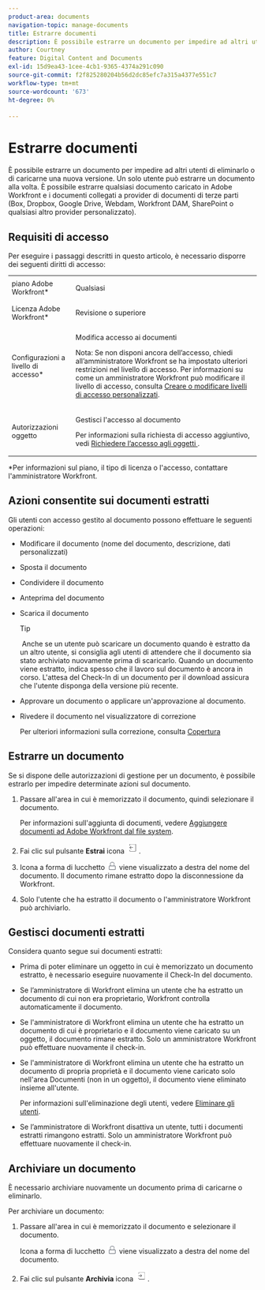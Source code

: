 ```yaml
---
product-area: documents
navigation-topic: manage-documents
title: Estrarre documenti
description: È possibile estrarre un documento per impedire ad altri utenti di eliminarlo o di caricarne una nuova versione. Un solo utente può estrarre un documento alla volta. È possibile estrarre qualsiasi documento caricato in Adobe Workfront e i documenti collegati a provider di documenti di terze parti (Box, Dropbox, Google Drive, Webdam, Workfront DAM, SharePoint o qualsiasi altro provider personalizzato).
author: Courtney
feature: Digital Content and Documents
exl-id: 15d9ea43-1cee-4cb1-9365-4374a291c090
source-git-commit: f2f825280204b56d2dc85efc7a315a4377e551c7
workflow-type: tm+mt
source-wordcount: '673'
ht-degree: 0%

---
```


# Estrarre documenti

È possibile estrarre un documento per impedire ad altri utenti di eliminarlo o di caricarne una nuova versione. Un solo utente può estrarre un documento alla volta. È possibile estrarre qualsiasi documento caricato in Adobe Workfront e i documenti collegati a provider di documenti di terze parti (Box, Dropbox, Google Drive, Webdam, Workfront DAM, SharePoint o qualsiasi altro provider personalizzato). 

## Requisiti di accesso

Per eseguire i passaggi descritti in questo articolo, è necessario disporre dei seguenti diritti di accesso:

<table style="table-layout:auto"> 
 <col> 
 <col> 
 <tbody> 
  <tr> 
   <td role="rowheader">piano Adobe Workfront*</td> 
   <td> <p>Qualsiasi</p> </td> 
  </tr> 
  <tr> 
   <td role="rowheader">Licenza Adobe Workfront*</td> 
   <td> <p>Revisione o superiore</p> </td> 
  </tr> 
  <tr> 
   <td role="rowheader">Configurazioni a livello di accesso*</td> 
   <td> <p>Modifica accesso ai documenti</p> <p>Nota: Se non disponi ancora dell’accesso, chiedi all’amministratore Workfront se ha impostato ulteriori restrizioni nel livello di accesso. Per informazioni su come un amministratore Workfront può modificare il livello di accesso, consulta <a href="../../administration-and-setup/add-users/configure-and-grant-access/create-modify-access-levels.md" class="MCXref xref">Creare o modificare livelli di accesso personalizzati</a>.</p> </td> 
  </tr> 
  <tr> 
   <td role="rowheader">Autorizzazioni oggetto</td> 
   <td> <p>Gestisci l'accesso al documento</p> <p>Per informazioni sulla richiesta di accesso aggiuntivo, vedi <a href="../../workfront-basics/grant-and-request-access-to-objects/request-access.md" class="MCXref xref">Richiedere l’accesso agli oggetti </a>.</p> </td> 
  </tr> 
 </tbody> 
</table>

&#42;Per informazioni sul piano, il tipo di licenza o l&#39;accesso, contattare l&#39;amministratore Workfront.

## Azioni consentite sui documenti estratti

Gli utenti con accesso gestito al documento possono effettuare le seguenti operazioni:

* Modificare il documento (nome del documento, descrizione, dati personalizzati)
* Sposta il documento
* Condividere il documento
* Anteprima del documento
* Scarica il documento

   >[!TIP]
   >
   > Anche se un utente può scaricare un documento quando è estratto da un altro utente, si consiglia agli utenti di attendere che il documento sia stato archiviato nuovamente prima di scaricarlo. Quando un documento viene estratto, indica spesso che il lavoro sul documento è ancora in corso. L&#39;attesa del Check-In di un documento per il download assicura che l&#39;utente disponga della versione più recente.

* Approvare un documento o applicare un&#39;approvazione al documento.
* Rivedere il documento nel visualizzatore di correzione

   Per ulteriori informazioni sulla correzione, consulta [Copertura](../../review-and-approve-work/proofing/proofing.md)

## Estrarre un documento

Se si dispone delle autorizzazioni di gestione per un documento, è possibile estrarlo per impedire determinate azioni sul documento. 

1. Passare all&#39;area in cui è memorizzato il documento, quindi selezionare il documento. 

   Per informazioni sull&#39;aggiunta di documenti, vedere [Aggiungere documenti ad Adobe Workfront dal file system](../../documents/adding-documents-to-workfront/add-documents-from-file-system.md).

1. Fai clic sul pulsante **Estrai** icona ![](assets/check-out-25x23.png).

1. Icona a forma di lucchetto ![](assets/lock-icon-locked-qs.png) viene visualizzato a destra del nome del documento. Il documento rimane estratto dopo la disconnessione da Workfront.
1. Solo l&#39;utente che ha estratto il documento o l&#39;amministratore Workfront può archiviarlo.

## Gestisci documenti estratti

Considera quanto segue sui documenti estratti:

* Prima di poter eliminare un oggetto in cui è memorizzato un documento estratto, è necessario eseguire nuovamente il Check-In del documento. 
* Se l’amministratore di Workfront elimina un utente che ha estratto un documento di cui non era proprietario, Workfront controlla automaticamente il documento.
* Se l&#39;amministratore di Workfront elimina un utente che ha estratto un documento di cui è proprietario e il documento viene caricato su un oggetto, il documento rimane estratto. Solo un amministratore Workfront può effettuare nuovamente il check-in.
* Se l&#39;amministratore di Workfront elimina un utente che ha estratto un documento di propria proprietà e il documento viene caricato solo nell&#39;area Documenti (non in un oggetto), il documento viene eliminato insieme all&#39;utente.

   Per informazioni sull&#39;eliminazione degli utenti, vedere [Eliminare gli utenti](../../administration-and-setup/add-users/create-and-manage-users/delete-a-user.md).

* Se l’amministratore di Workfront disattiva un utente, tutti i documenti estratti rimangono estratti. Solo un amministratore Workfront può effettuare nuovamente il check-in. 

## Archiviare un documento

È necessario archiviare nuovamente un documento prima di caricarne o eliminarlo. 

Per archiviare un documento:

1. Passare all&#39;area in cui è memorizzato il documento e selezionare il documento. 

   Icona a forma di lucchetto ![](assets/lock-icon-locked-qs.png) viene visualizzato a destra del nome del documento.

1. Fai clic sul pulsante **Archivia** icona ![](assets/check-in-25x22.png).
